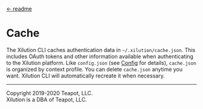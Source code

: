 [<- readme](../README.md)

# Cache

The Xilution CLI caches authentication data in `~/.xilution/cache.json`.
This includes OAuth tokens and other information available when authenticating to the Xilution platform.
Like `config.json` (see [Config](./config.md) for details), `cache.json` is organized by context profile.
You can delete `cache.json` anytime you want.
Xilution CLI will automatically recreate it when necessary.

---

Copyright 2019-2020 Teapot, LLC.  
Xilution is a DBA of Teapot, LLC.
